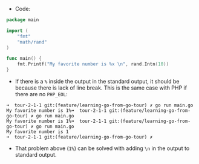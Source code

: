 * Code:

```go
package main

import (
	"fmt"
	"math/rand"
)

func main() {
	fmt.Printf("My favorite number is %x \n", rand.Intn(10))
}
```

* If there is a `%` inside the output in the standard output, it should be because there is lack of line break. This is the same case with PHP if there are no `PHP_EOL`:

```
➜  tour-2-1-1 git:(feature/learning-go-from-go-tour) ✗ go run main.go
My favorite number is 1%➜  tour-2-1-1 git:(feature/learning-go-from-go-tour) ✗ go run main.go
My favorite number is 1%➜  tour-2-1-1 git:(feature/learning-go-from-go-tour) ✗ go run main.go
My favorite number is 1
➜  tour-2-1-1 git:(feature/learning-go-from-go-tour) ✗
```

* That problem above  (`1%`) can be solved with adding `\n` in the output to standard output.